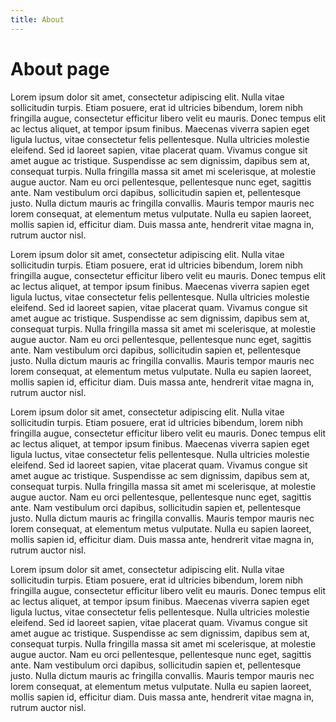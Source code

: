 ```yaml
---
title: About
---
```


# About page

Lorem ipsum dolor sit amet, consectetur adipiscing elit. Nulla vitae sollicitudin turpis. Etiam posuere, erat id ultricies bibendum, lorem nibh fringilla augue, consectetur efficitur libero velit eu mauris. Donec tempus elit ac lectus aliquet, at tempor ipsum finibus. Maecenas viverra sapien eget ligula luctus, vitae consectetur felis pellentesque. Nulla ultricies molestie eleifend. Sed id laoreet sapien, vitae placerat quam. Vivamus congue sit amet augue ac tristique. Suspendisse ac sem dignissim, dapibus sem at, consequat turpis. Nulla fringilla massa sit amet mi scelerisque, at molestie augue auctor. Nam eu orci pellentesque, pellentesque nunc eget, sagittis ante. Nam vestibulum orci dapibus, sollicitudin sapien et, pellentesque justo. Nulla dictum mauris ac fringilla convallis. Mauris tempor mauris nec lorem consequat, at elementum metus vulputate. Nulla eu sapien laoreet, mollis sapien id, efficitur diam. Duis massa ante, hendrerit vitae magna in, rutrum auctor nisl.

Lorem ipsum dolor sit amet, consectetur adipiscing elit. Nulla vitae sollicitudin turpis. Etiam posuere, erat id ultricies bibendum, lorem nibh fringilla augue, consectetur efficitur libero velit eu mauris. Donec tempus elit ac lectus aliquet, at tempor ipsum finibus. Maecenas viverra sapien eget ligula luctus, vitae consectetur felis pellentesque. Nulla ultricies molestie eleifend. Sed id laoreet sapien, vitae placerat quam. Vivamus congue sit amet augue ac tristique. Suspendisse ac sem dignissim, dapibus sem at, consequat turpis. Nulla fringilla massa sit amet mi scelerisque, at molestie augue auctor. Nam eu orci pellentesque, pellentesque nunc eget, sagittis ante. Nam vestibulum orci dapibus, sollicitudin sapien et, pellentesque justo. Nulla dictum mauris ac fringilla convallis. Mauris tempor mauris nec lorem consequat, at elementum metus vulputate. Nulla eu sapien laoreet, mollis sapien id, efficitur diam. Duis massa ante, hendrerit vitae magna in, rutrum auctor nisl.

Lorem ipsum dolor sit amet, consectetur adipiscing elit. Nulla vitae sollicitudin turpis. Etiam posuere, erat id ultricies bibendum, lorem nibh fringilla augue, consectetur efficitur libero velit eu mauris. Donec tempus elit ac lectus aliquet, at tempor ipsum finibus. Maecenas viverra sapien eget ligula luctus, vitae consectetur felis pellentesque. Nulla ultricies molestie eleifend. Sed id laoreet sapien, vitae placerat quam. Vivamus congue sit amet augue ac tristique. Suspendisse ac sem dignissim, dapibus sem at, consequat turpis. Nulla fringilla massa sit amet mi scelerisque, at molestie augue auctor. Nam eu orci pellentesque, pellentesque nunc eget, sagittis ante. Nam vestibulum orci dapibus, sollicitudin sapien et, pellentesque justo. Nulla dictum mauris ac fringilla convallis. Mauris tempor mauris nec lorem consequat, at elementum metus vulputate. Nulla eu sapien laoreet, mollis sapien id, efficitur diam. Duis massa ante, hendrerit vitae magna in, rutrum auctor nisl.

Lorem ipsum dolor sit amet, consectetur adipiscing elit. Nulla vitae sollicitudin turpis. Etiam posuere, erat id ultricies bibendum, lorem nibh fringilla augue, consectetur efficitur libero velit eu mauris. Donec tempus elit ac lectus aliquet, at tempor ipsum finibus. Maecenas viverra sapien eget ligula luctus, vitae consectetur felis pellentesque. Nulla ultricies molestie eleifend. Sed id laoreet sapien, vitae placerat quam. Vivamus congue sit amet augue ac tristique. Suspendisse ac sem dignissim, dapibus sem at, consequat turpis. Nulla fringilla massa sit amet mi scelerisque, at molestie augue auctor. Nam eu orci pellentesque, pellentesque nunc eget, sagittis ante. Nam vestibulum orci dapibus, sollicitudin sapien et, pellentesque justo. Nulla dictum mauris ac fringilla convallis. Mauris tempor mauris nec lorem consequat, at elementum metus vulputate. Nulla eu sapien laoreet, mollis sapien id, efficitur diam. Duis massa ante, hendrerit vitae magna in, rutrum auctor nisl.